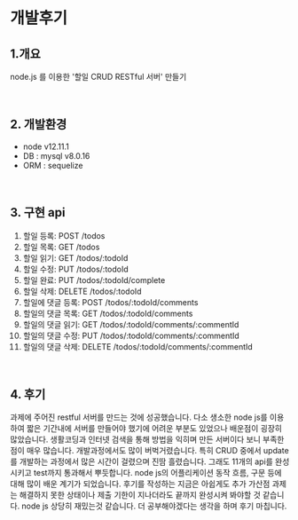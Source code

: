 # 개발후기 


## 1.개요
node.js 를 이용한 '할일 CRUD RESTful 서버' 만들기 

<br>


## 2. 개발환경
- node v12.11.1
- DB : mysql v8.0.16
- ORM : sequelize

<br>

## 3. 구현 api
1. 할일 등록: POST /todos
2. 할일 목록: GET /todos
3. 할일 읽기: GET /todos/:todoId
4. 할일 수정: PUT /todos/:todoId
5. 할일 완료: PUT /todos/:todoId/complete
6. 할일 삭제: DELETE /todos/:todoId
7. 할일에 댓글 등록: POST /todos/:todoId/comments
8. 할일의 댓글 목록: GET /todos/:todoId/comments
9. 할일의 댓글 읽기: GET /todos/:todoId/comments/:commentId
10. 할일의 댓글 수정: PUT /todos/:todoId/comments/:commentId
11. 할일의 댓글 삭제: DELETE /todos/:todoId/comments/:commentId
<br>

## 4. 후기
과제에 주어진 restful 서버를 만드는 것에 성공했습니다. 다소 생소한 node js를 이용하여 짧은 기간내에 서버를 만들어야 했기에 어려운 부분도 있었으나 배운점이 굉장히 많았습니다. 생활코딩과 인터넷 검색을 통해 방법을 익히며 만든 서버이다 보니 부족한 점이 매우 많습니다. 개발과정에서도 많이 버벅거렸습니다. 특히 CRUD 중에서 update를 개발하는 과정에서 많은 시간이 걸렸으며 진땀 흘렸습니다. 그래도 11개의 api를 완성시키고 test까지 통과해서 뿌듯합니다. node js의 어플리케이션 동작 흐름, 구문 등에 대해 많이 배운 계기가 되었습니다. 후기를 작성하는 지금은 아쉽게도 추가 가산점 과제는 해결하지 못한 상태이나 제출 기한이 지나더라도 끝까지 완성시켜 봐야할 것 같습니다. node js 상당히 재밌는것 같습니다. 더 공부해야겠다는 생각을 하며 후기 마칩니다. 
